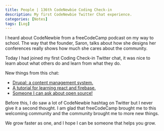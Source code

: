 ```yaml
---
title: People | 136th CodeNewbie Coding Check-in
description: My first CodeNewbie Twitter Chat experience.
categories: [Notes] 
tags: [Log]
---
```


I heard about CodeNewbie from a freeCodeCamp podcast on my way to school. The way that the founder, Saron, talks about how she designs her conferences really shows how much she cares about the community.

Today I had joined my first Coding Check-in Twitter chat, it was nice to learn about what others do and learn from what they do.

New things from this chat:

- [Drupal: a content management system.](https://twitter.com/leoraw/status/1175904215551684609)
- [A tutorial for learning react and firebase.](https://twitter.com/dev_nikema/status/1175839324346077184)
- [Someone I can ask about open source!](https://twitter.com/geeky_bhavani/status/1175837755143684096)

Before this, I do saw a lot of CodeNewbie hashtag on Twitter but I never give it a second thought. I am glad that freeCodeCamp brought me to this welcoming community and the community brought me to more new things.

We grow faster as one, and I hope I can be someone that helps you grow.
